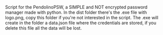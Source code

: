 Script for the PendolinoPSW, a SIMPLE and NOT encrypted password manager made with python.
In the dist folder there's the .exe file with logo.png, copy this folder if you're not interested in the script.
The .exe will create in the folder a data.json file where the credentials are stored, if you delete this file all the data will be lost.
